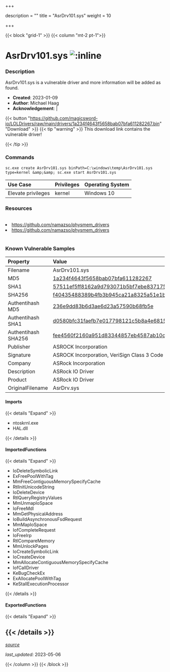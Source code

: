 +++

description = ""
title = "AsrDrv101.sys"
weight = 10

+++


{{< block "grid-1" >}}
{{< column "mt-2 pt-1">}}


# AsrDrv101.sys ![:inline](/images/twitter_verified.png) 


### Description

AsrDrv101.sys is a vulnerable driver and more information will be added as found.

- **Created**: 2023-01-09
- **Author**: Michael Haag
- **Acknowledgement**:  | [](https://twitter.com/)

{{< button "https://github.com/magicsword-io/LOLDrivers/raw/main/drivers/1a234f4643f5658bab07bfa611282267.bin" "Download" >}}
{{< tip "warning" >}}
This download link contains the vulnerable driver!

{{< /tip >}}

### Commands

```
sc.exe create AsrDrv101.sys binPath=C:\windows\temp\AsrDrv101.sys type=kernel &amp;&amp; sc.exe start AsrDrv101.sys
```

| Use Case | Privileges | Operating System | 
|:---- | ---- | ---- |
| Elevate privileges | kernel | Windows 10 |

### Resources
<br>
<li><a href=" https://github.com/namazso/physmem_drivers"> https://github.com/namazso/physmem_drivers</a></li>
<li><a href="https://github.com/namazso/physmem_drivers">https://github.com/namazso/physmem_drivers</a></li>
<br>

### Known Vulnerable Samples

| Property           | Value |
|:-------------------|:------|
| Filename           | AsrDrv101.sys |
| MD5                | [1a234f4643f5658bab07bfa611282267](https://www.virustotal.com/gui/file/1a234f4643f5658bab07bfa611282267) |
| SHA1               | [57511ef5ff8162a9d793071b5bf7ebe8371759de](https://www.virustotal.com/gui/file/57511ef5ff8162a9d793071b5bf7ebe8371759de) |
| SHA256             | [f40435488389b4fb3b945ca21a8325a51e1b5f80f045ab019748d0ec66056a8b](https://www.virustotal.com/gui/file/f40435488389b4fb3b945ca21a8325a51e1b5f80f045ab019748d0ec66056a8b) |
| Authentihash MD5   | [236e9dd83b6d3ae6d23a57590b68fb5e](https://www.virustotal.com/gui/search/authentihash%253A236e9dd83b6d3ae6d23a57590b68fb5e) |
| Authentihash SHA1  | [d0580bfc31faefb7e017798121c5b8a4e68155f9](https://www.virustotal.com/gui/search/authentihash%253Ad0580bfc31faefb7e017798121c5b8a4e68155f9) |
| Authentihash SHA256| [fee4560f2160a951d83344857eb4587ab10c1cfd8c5cfc23b6f06bef8ebcd984](https://www.virustotal.com/gui/search/authentihash%253Afee4560f2160a951d83344857eb4587ab10c1cfd8c5cfc23b6f06bef8ebcd984) |
| Publisher         | ASROCK Incorporation |
| Signature         | ASROCK Incorporation, VeriSign Class 3 Code Signing 2010 CA, VeriSign   |
| Company           | ASRock Incorporation |
| Description       | ASRock IO Driver |
| Product           | ASRock IO Driver |
| OriginalFilename  | AsrDrv.sys |


#### Imports
{{< details "Expand" >}}
* ntoskrnl.exe
* HAL.dll

{{< /details >}}
#### ImportedFunctions
{{< details "Expand" >}}
* IoDeleteSymbolicLink
* ExFreePoolWithTag
* MmFreeContiguousMemorySpecifyCache
* RtlInitUnicodeString
* IoDeleteDevice
* RtlQueryRegistryValues
* MmUnmapIoSpace
* IoFreeMdl
* MmGetPhysicalAddress
* IoBuildAsynchronousFsdRequest
* MmMapIoSpace
* IofCompleteRequest
* IoFreeIrp
* RtlCompareMemory
* MmUnlockPages
* IoCreateSymbolicLink
* IoCreateDevice
* MmAllocateContiguousMemorySpecifyCache
* IofCallDriver
* KeBugCheckEx
* ExAllocatePoolWithTag
* KeStallExecutionProcessor

{{< /details >}}
#### ExportedFunctions
{{< details "Expand" >}}

{{< /details >}}
-----



[*source*](https://github.com/magicsword-io/LOLDrivers/tree/main/yaml/asrdrv101.yaml)

*last_updated:* 2023-05-06








{{< /column >}}
{{< /block >}}

